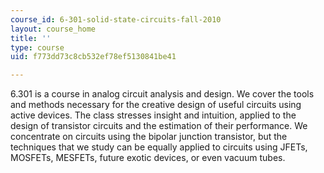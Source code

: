 ```yaml
---
course_id: 6-301-solid-state-circuits-fall-2010
layout: course_home
title: ''
type: course
uid: f773dd73c8cb532ef78ef5130841be41

---
```

6.301 is a course in analog circuit analysis and design. We cover the tools and methods necessary for the creative design of useful circuits using active devices. The class stresses insight and intuition, applied to the design of transistor circuits and the estimation of their performance. We concentrate on circuits using the bipolar junction transistor, but the techniques that we study can be equally applied to circuits using JFETs, MOSFETs, MESFETs, future exotic devices, or even vacuum tubes.
